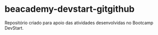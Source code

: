 # beacademy-devstart-gitgithub
Repositório criado para apoio das atividades desenvolvidas no Bootcamp DevStart.
